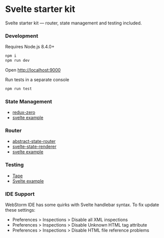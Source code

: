 # Svelte starter kit

Svelte starter kit — router, state management and testing included.

### Development
Requires Node.js 8.4.0+ 

```bash
npm i
npm run dev
```

Open [http://localhost:9000](http://localhost:9000)

Run tests in a separate console
```bash
npm run test
```

### State Management
* [redux-zero](https://github.com/concretesolutions/redux-zero)
* [svelte example](https://github.com/concretesolutions/redux-zero/tree/master/examples/svelte/counter)

### Router
* [abstract-state-router](https://github.com/TehShrike/abstract-state-router)
* [svelte-state-renderer](https://github.com/TehShrike/svelte-state-renderer)
* [svelte example](https://github.com/TehShrike/state-router-example/tree/efa9f57c4bf436c2379d7aa562874699a6e82a8a/implementations/svelte)

### Testing
* [Tape](https://github.com/substack/tape)
* [Svelte example](https://github.com/saibotsivad/svelte-panel-click/blob/master/test.js)
 
### IDE Support
WebStorm IDE has some quirks with Svelte handlebar syntax. To fix update these settings:
* Preferences > Inspections > Disable all XML inspections
* Preferences > Inspections > Disable Unknown HTML tag attribute
* Preferences > Inspections >  Disable HTML file reference problems
